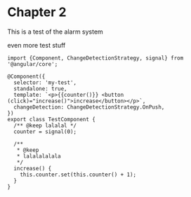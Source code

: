 # Chapter 2

This is a test of the alarm system

even more test stuff

```ts,angular,collapsed
import {Component, ChangeDetectionStrategy, signal} from '@angular/core';

@Component({
  selector: 'my-test',
  standalone: true,
  template: `<p>{{counter()}} <button (click)="increase()">increase</button></p>`,
  changeDetection: ChangeDetectionStrategy.OnPush,
})
export class TestComponent {
  /** @keep lalalal */
  counter = signal(0);

  /**
   * @keep
   * lalalalalala
   */
  increase() {
    this.counter.set(this.counter() + 1);
  }
}
```
